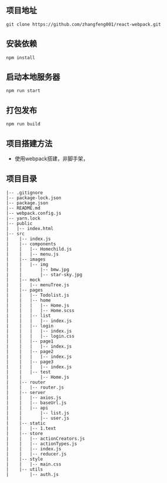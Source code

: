 ## 项目地址
```
git clone https://github.com/zhangfeng001/react-webpack.git
```

## 安装依赖
```
npm install 
```

## 启动本地服务器
```
npm run start
```

## 打包发布

```
npm run build

```
## 项目搭建方法

- 使用webpack搭建，非脚手架，
  
## 项目目录

    |-- .gitignore
    |-- package-lock.json
    |-- package.json
    |-- README.md
    |-- webpack.config.js
    |-- yarn.lock
    |-- public
    |   |-- index.html
    |-- src
    |    |-- index.js
    |    |-- components
    |    |   |-- Homechild.js
    |    |   |-- menu.js
    |    |-- images
    |    |   |-- img
    |    |       |-- bmw.jpg
    |    |       |-- star-sky.jpg
    |    |-- mock
    |    |   |-- menuTree.js
    |    |-- pages
    |    |   |-- Todolist.js
    |    |   |-- home
    |    |   |   |-- Home.js
    |    |   |   |-- Home.scss
    |    |   |-- list
    |    |   |   |-- index.js
    |    |   |-- login
    |    |   |   |-- index.js
    |    |   |   |-- login.css
    |    |   |-- page1
    |    |   |   |-- index.js
    |    |   |-- page2
    |    |   |   |-- index.js
    |    |   |-- page3
    |    |   |   |-- index.js
    |    |   |-- test
    |    |       |-- Home.js
    |    |-- router
    |    |   |-- router.js
    |    |-- server
    |    |   |-- axios.js
    |    |   |-- baseUrl.js
    |    |   |-- api
    |    |       |-- list.js
    |    |       |-- user.js
    |    |-- static
    |    |   |-- 1.text
    |    |-- store
    |    |   |-- actionCreators.js
    |    |   |-- actionTypes.js
    |    |   |-- index.js
    |    |   |-- reducer.js
    |    |-- style
    |    |   |-- main.css
    |    |-- utils
    |        |-- auth.js

  
  
